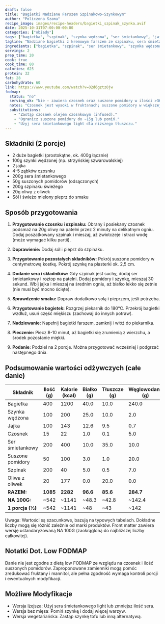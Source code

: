 ```yaml
---
draft: false
title: "Bagietki Nadziane Farszem Szpinakowo-Szynkowym"
author: "Policzona Szama"
recipe_image: images/recipe-headers/bagietki_szpinak_szynka.avif
date: 2025-10-31T07:00:00-00:00
categories: ["obiady"]
tags: ["bagietka", "szpinak", "szynka wędzona", "ser śmietankowy", "jajko", "suszone pomidory"]
tagline: "Nadziane bagietki z kremowym farszem ze szpinaku, sera śmietankowego, szynki i jajka."
ingredients: ["bagietka", "szpinak", "ser śmietankowy", "szynka wędzona", "jajko", "suszone pomidory", "oliwa z oliwek"]
servings: 2
prep_time: 20
cook: true
cook_time: 80
calories: 625
protein: 32
fat: 28
carbohydrate: 60
link: https://www.youtube.com/watch?v=O2d6gztzOjw
fodmap:
  status: "no"
  serving_ok: "Nie – zawiera czosnek oraz suszone pomidory w ilości >30g."
  notes: "Czosnek jest wysoki w fruktanach; suszone pomidory w większej ilości zwiększają FODMAP. Danie nie kwalifikuje się jako low FODMAP w standardowej porcji."
  substitutions:
    - "Zastąp czosnek olejem czosnkowym (infused)."
    - "Ogranicz suszone pomidory do ~15g lub pomiń."
    - "Użyj sera śmietankowego light dla niższego tłuszczu."
---
```


## Składniki (2 porcje)

- 2 duże bagietki (prostokątne, ok. 400g łącznie)
- 100g szynki wędzonej (np. strzyńskiej szwarcwalskiej)
- 2 jajka
- 4-5 ząbków czosnku
- 200g sera śmietankowego
- 50g suszonych pomidorów (odsączonych)
- 200g szpinaku świeżego
- 20g oliwy z oliwek
- Sól i świeżo mielony pieprz do smaku

## Sposób przygotowania

1. **Przygotowanie czosnku i szpinaku:** Obrany i posiekany czosnek podsmaż na 20g oliwy na patelni przez 2 minuty na delikatnym ogniu. Dodaj poszatkowany szpinak i mieszaj, aż zwiotczeje i straci wodę (może wymagać kilku partii).

2. **Doprawienie:** Dodaj sól i pieprz do szpinaku.

3. **Przygotowanie pozostałych składników:** Pokrój suszone pomidory w centymetrową kostkę. Pokrój szynkę na plasterki ok. 2,5 cm.

4. **Dodanie sera i składników:** Gdy szpinak jest suchy, dodaj ser śmietankowy i roztop na patelni. Dodaj pomidory i szynkę, mieszaj 30 sekund. Wbij jajka i mieszaj na średnim ogniu, aż białko lekko się zetnie (nie musi być mocno ścięte).

5. **Sprawdzenie smaku:** Dopraw dodatkowo solą i pieprzem, jeśli potrzeba.

6. **Przygotowanie bagietek:** Rozgrzej piekarnik do 180°C. Przekrój bagietki wzdłuż, usuń część miękiszu (zachowaj do innych potraw).

7. **Nadziewanie:** Napełnij bagietki farszem, zamknij i włóż do piekarnika.

8. **Pieczenie:** Piecz 8-10 minut, aż bagietki się zrumienią z wierzchu, a środek pozostanie miękki.

9. **Podanie:** Podziel na 2 porcje. Można przygotować wcześniej i podgrzać następnego dnia.

## Podsumowanie wartości odżywczych (całe danie)

| Składnik              | Ilość (g) | Kalorie (kcal) | Białko (g) | Tłuszcze (g) | Węglowodany (g) |
|-----------------------|-----------|----------------|------------|--------------|-----------------|
| Bagietka              | 400       | 1200           | 40.0       | 10.0         | 240.0           |
| Szynka wędzona        | 100       | 200            | 25.0       | 10.0         | 2.0             |
| Jajka                 | 100       | 143            | 12.6       | 9.5          | 0.7             |
| Czosnek               | 15        | 22             | 1.0        | 0.1          | 5.0             |
| Ser śmietankowy       | 200       | 400            | 10.0       | 35.0         | 10.0            |
| Suszone pomidory      | 50        | 100            | 3.0        | 1.0          | 20.0            |
| Szpinak               | 200       | 40             | 5.0        | 0.5          | 7.0             |
| Oliwa z oliwek        | 20        | 177            | 0.0        | 20.0         | 0.0             |
| **RAZEM:**            | **1085**  | **2282**       | **96.6**   | **85.6**     | **284.7**       |
| **NA 100G:**          | ~542      | ~1141          | ~48.3      | ~42.8        | ~142.4          |
| **1 porcja (½)**      | ~542      | ~1141          | ~48        | ~43          | ~142            |

Uwaga: Wartości są szacunkowe, bazują na typowych tabelach. Dokładne liczby mogą się różnić zależnie od marki produktów. Front matter zawiera wersję ustandaryzowaną NA 100G (zaokrągloną do najbliższej liczby całkowitej).

## Notatki Dot. Low FODMAP

Danie nie jest zgodne z dietą low FODMAP ze względu na czosnek i ilość suszonych pomidorów. Zaproponowane zamienniki mogą pomóc zredukować fruktany i mannitol, ale pełna zgodność wymaga kontroli porcji i ewentualnych modyfikacji.

## Możliwe Modyfikacje

- Wersja lżejsza: Użyj sera śmietankowego light lub zmniejsz ilość sera.
- Wersja bez mięsa: Pomiń szynkę i dodaj więcej warzyw.
- Wersja wegetariańska: Zastąp szynkę tofu lub inną alternatywą.
